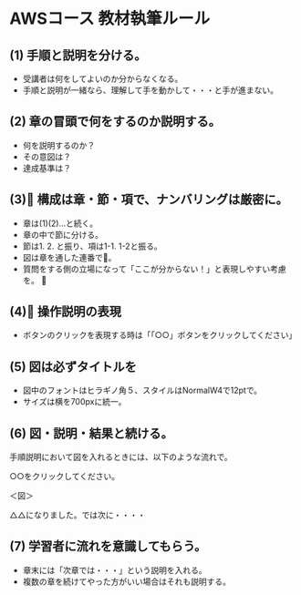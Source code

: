 # AWSコース 教材執筆ルール


## (1) 手順と説明を分ける。
  - 受講者は何をしてよいのか分からなくなる。  
  - 手順と説明が一緒なら、理解して手を動かして・・・と手が進まない。

## (2) 章の冒頭で何をするのか説明する。
  - 何を説明するのか？
  - その意図は？
  - 達成基準は？

## (3) 構成は章・節・項で、ナンバリングは厳密に。
  - 章は(1)(2)...と続く。
  - 章の中で節に分ける。
  - 節は1. 2. と振り、項は1-1. 1-2と振る。
  - 図は章を通した連番で。
  - 質問をする側の立場になって「ここが分からない！」と表現しやすい考慮を。

## (4) 操作説明の表現
  - ボタンのクリックを表現する時は「「○○」ボタンをクリックしてください」

## (5) 図は必ずタイトルを
  - 図中のフォントはヒラギノ角５、スタイルはNormalW4で12ptで。
  - サイズは横を700pxに統一。

## (6) 図・説明・結果と続ける。

手順説明において図を入れるときには、以下のような流れで。

○○をクリックしてください。

＜図＞

△△になりました。では次に・・・・ 

## (7) 学習者に流れを意識してもらう。
  - 章末には「次章では・・・」という説明を入れる。
  - 複数の章を続けてやった方がいい場合はそれも説明する。


